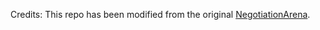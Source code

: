 

Credits: This repo has been modified from the original [NegotiationArena](https://github.com/vinid/NegotiationArena/tree/main). 